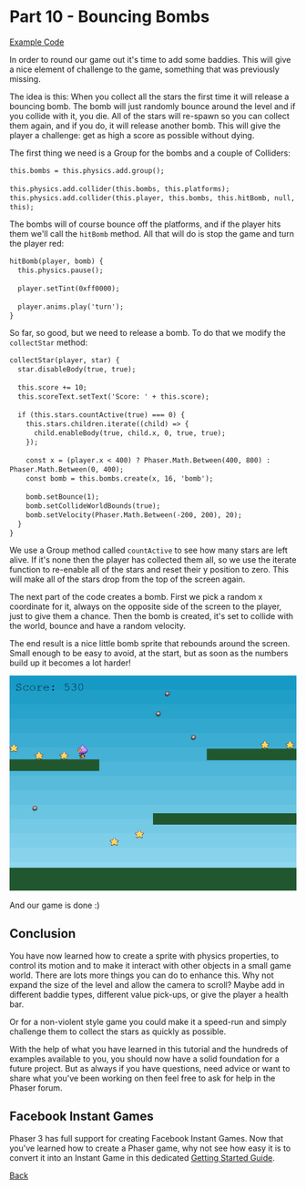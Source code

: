 
# Part 10 - Bouncing Bombs

[Example Code](example-code/part-10.js)

In order to round our game out it's time to add some baddies. This will give a nice element of challenge to the game, something that was previously missing.

The idea is this: When you collect all the stars the first time it will release a bouncing bomb. The bomb will just randomly bounce around the level and if you collide with it, you die. All of the stars will re-spawn so you can collect them again, and if you do, it will release another bomb. This will give the player a challenge: get as high a score as possible without dying.

The first thing we need is a Group for the bombs and a couple of Colliders:

```
this.bombs = this.physics.add.group();

this.physics.add.collider(this.bombs, this.platforms);
this.physics.add.collider(this.player, this.bombs, this.hitBomb, null, this);
```

The bombs will of course bounce off the platforms, and if the player hits them we'll call the `hitBomb` method. All that will do is stop the game and turn the player red:

```
hitBomb(player, bomb) {
  this.physics.pause();

  player.setTint(0xff0000);

  player.anims.play('turn');
}
```

So far, so good, but we need to release a bomb. To do that we modify the `collectStar` method:

```
collectStar(player, star) {
  star.disableBody(true, true);

  this.score += 10;
  this.scoreText.setText('Score: ' + this.score);

  if (this.stars.countActive(true) === 0) {
    this.stars.children.iterate((child) => {
      child.enableBody(true, child.x, 0, true, true);
    });

    const x = (player.x < 400) ? Phaser.Math.Between(400, 800) : Phaser.Math.Between(0, 400);
    const bomb = this.bombs.create(x, 16, 'bomb');

    bomb.setBounce(1);
    bomb.setCollideWorldBounds(true);
    bomb.setVelocity(Phaser.Math.Between(-200, 200), 20);
  }
}
```

We use a Group method called `countActive` to see how many stars are left alive. If it's none then the player has collected them all, so we use the iterate function to re-enable all of the stars and reset their y position to zero. This will make all of the stars drop from the top of the screen again.

The next part of the code creates a bomb. First we pick a random x coordinate for it, always on the opposite side of the screen to the player, just to give them a chance. Then the bomb is created, it's set to collide with the world, bounce and have a random velocity.

The end result is a nice little bomb sprite that rebounds around the screen. Small enough to be easy to avoid, at the start, but as soon as the numbers build up it becomes a lot harder!

![](images/part10.png)

And our game is done :)

## Conclusion

You have now learned how to create a sprite with physics properties, to control its motion and to make it interact with other objects in a small game world. There are lots more things you can do to enhance this. Why not expand the size of the level and allow the camera to scroll? Maybe add in different baddie types, different value pick-ups, or give the player a health bar.

Or for a non-violent style game you could make it a speed-run and simply challenge them to collect the stars as quickly as possible.

With the help of what you have learned in this tutorial and the hundreds of examples available to you, you should now have a solid foundation for a future project. But as always if you have questions, need advice or want to share what you've been working on then feel free to ask for help in the Phaser forum.

## Facebook Instant Games

Phaser 3 has full support for creating Facebook Instant Games. Now that you've learned how to create a Phaser game, why not see how easy it is to convert it into an Instant Game in this dedicated [Getting Started Guide](https://phaser.io/tutorials/getting-started-facebook-instant-games).

[Back](part-9.md)